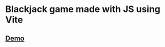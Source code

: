 # Blackjack game made with JS using Vite

## <a href="https://timely-palmier-bdfc37.netlify.app/" target="_blank">Demo</a>
